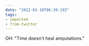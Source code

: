 ```yaml
---
date: "2012-01-18T06:30:19Z"
tags:
- imported
- from-twitter
---
```

OH: "Time doesn't heal amputations."
